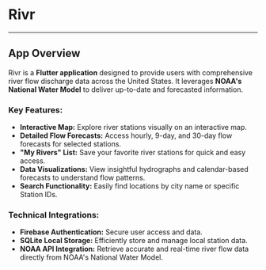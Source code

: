 # Rivr

---

## App Overview

Rivr is a **Flutter application** designed to provide users with comprehensive river flow discharge data across the United States. It leverages **NOAA's National Water Model** to deliver up-to-date and forecasted information.

### Key Features:

* **Interactive Map:** Explore river stations visually on an interactive map.
* **Detailed Flow Forecasts:** Access hourly, 9-day, and 30-day flow forecasts for selected stations.
* **"My Rivers" List:** Save your favorite river stations for quick and easy access.
* **Data Visualizations:** View insightful hydrographs and calendar-based forecasts to understand flow patterns.
* **Search Functionality:** Easily find locations by city name or specific Station IDs.

### Technical Integrations:

* **Firebase Authentication:** Secure user access and data.
* **SQLite Local Storage:** Efficiently store and manage local station data.
* **NOAA API Integration:** Retrieve accurate and real-time river flow data directly from NOAA's National Water Model.
